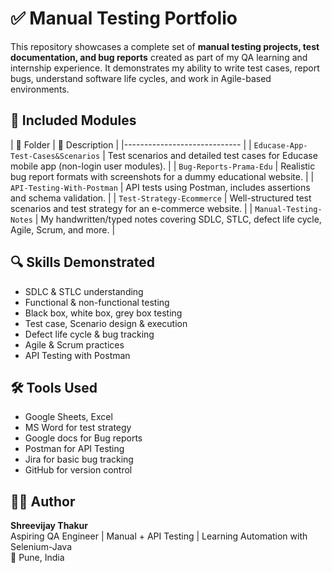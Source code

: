 # ✅ Manual Testing Portfolio

This repository showcases a complete set of **manual testing projects, test documentation, and bug reports** created as part of my QA learning and internship experience. It demonstrates my ability to write test cases, report bugs, understand software life cycles, and work in Agile-based environments.

## 📁 Included Modules

| 📂 Folder                                                          | 📄 Description |
|-----------------------------       |
| `Educase-App-Test-Cases&Scenarios` | Test scenarios and detailed test cases for Educase mobile app (non-login user modules). |
| `Bug-Reports-Prama-Edu`            | Realistic bug report formats with screenshots for a dummy educational website. |
| `API-Testing-With-Postman`         | API tests using Postman, includes assertions and schema validation. |
| `Test-Strategy-Ecommerce`          | Well-structured test scenarios and test strategy for an e-commerce website. |
| `Manual-Testing-Notes`             | My handwritten/typed notes covering SDLC, STLC, defect life cycle, Agile, Scrum, and more. |

## 🔍 Skills Demonstrated

- SDLC & STLC understanding
- Functional & non-functional testing
- Black box, white box, grey box testing
- Test case, Scenario design & execution
- Defect life cycle & bug tracking
- Agile & Scrum practices
- API Testing with Postman

## 🛠️ Tools Used

- Google Sheets, Excel
- MS Word for test strategy
- Google docs for Bug reports
- Postman for API Testing
- Jira for basic bug tracking
- GitHub for version control

## 👨‍💻 Author

**Shreevijay Thakur**  
Aspiring QA Engineer | Manual + API Testing | Learning Automation with Selenium-Java  
📍 Pune, India
